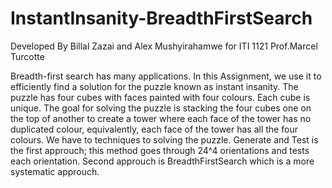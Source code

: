 # InstantInsanity-BreadthFirstSearch
Developed By Billal Zazai and Alex Mushyirahamwe for ITI 1121
Prof.Marcel Turcotte

Breadth-first search has many applications. In this Assignment, we use it to efficiently find a solution for the puzzle known as instant insanity. The puzzle has four cubes with faces painted with four colours. Each cube is unique. The goal for solving the puzzle is stacking the four cubes one on the top of another to create a tower where each face of the tower has no duplicated colour, equivalently, each face of the tower has all the four colours. We have to techniques to solving the puzzle. Generate and Test is the first approuch; this method goes through 24^4 orientations and tests each orientation. Second approuch is BreadthFirstSearch which is a more systematic approuch.     